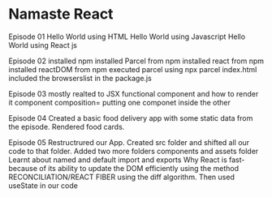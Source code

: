 # Namaste React
Episode 01
Hello World using HTML
Hello World using Javascript
Hello World using React js

Episode 02
installed npm
installed Parcel from npm
installed react from npm
installed reactDOM from npm
executed parcel using npx parcel index.html
included the browserslist in the package.js

Episode 03
mostly realted to JSX
functional component and how to render it
component composition= putting one componet inside the other


Episode 04
Created a basic food delivery app with some static data from the episode.
Rendered food cards.

Episode 05
Restructrured our App. Created src folder and shifted all our code to that folder. Added two more folders components and assets folder
Learnt about named and default import and exports
Why React is fast- because of its ability to update the DOM efficiently using the method RECONCILIATION/REACT FIBER using the diff algorithm.
Then used useState in our code